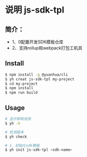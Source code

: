 # 说明 js-sdk-tpl

## 简介：

- 1、0配置开发SDK模板仓库
- 2、支持rollup和webpack打包工机具

## Install

``` bash
$ npm install -g @yuanhua/cli
$ yh creat js-sdk-tpl my-project
$ cd my-project
$ npm install
$ npm run build
```

## Usage

```bash
# 显示帮助信息
$ yh -h

# 检测版本
$ yh check

# 1、初始化sdk模板
$ yh init js-sdk-tpl <sdk-name>

```

